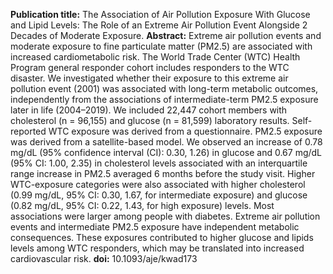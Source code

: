 **Publication title:** The Association of Air Pollution Exposure With Glucose and Lipid Levels: The Role of an Extreme Air Pollution Event Alongside 2 Decades of Moderate Exposure.
**Abstract:** Extreme air pollution events and moderate exposure to fine particulate matter (PM2.5) are associated with increased cardiometabolic risk. The World Trade Center (WTC) Health Program general responder cohort includes responders to the WTC disaster. We investigated whether their exposure to this extreme air pollution event (2001) was associated with long-term metabolic outcomes, independently from the associations of intermediate-term PM2.5 exposure later in life (2004–2019). We included 22,447 cohort members with cholesterol (n = 96,155) and glucose (n = 81,599) laboratory results. Self-reported WTC exposure was derived from a questionnaire. PM2.5 exposure was derived from a satellite-based model. We observed an increase of 0.78 mg/dL (95% confidence interval (CI): 0.30, 1.26) in glucose and 0.67 mg/dL (95% CI: 1.00, 2.35) in cholesterol levels associated with an interquartile range increase in PM2.5 averaged 6 months before the study visit. Higher WTC-exposure categories were also associated with higher cholesterol (0.99 mg/dL, 95% CI: 0.30, 1.67, for intermediate exposure) and glucose (0.82 mg/dL, 95% CI: 0.22, 1.43, for high exposure) levels. Most associations were larger among people with diabetes. Extreme air pollution events and intermediate PM2.5 exposure have independent metabolic consequences. These exposures contributed to higher glucose and lipids levels among WTC responders, which may be translated into increased cardiovascular risk.
**doi:** 10.1093/aje/kwad173
